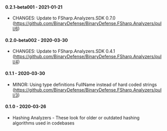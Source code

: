 #### 0.2.1-beta001 - 2021-01-21
* CHANGES: Update to FSharp.Analyzers.SDK 0.7.0 (https://github.com/BinaryDefense/BinaryDefense.FSharp.Analyzers/pull/6)
#### 0.2.0-beta002 - 2020-03-30
* CHANGES: Update to FSharp.Analyzers.SDK 0.4.1 (https://github.com/BinaryDefense/BinaryDefense.FSharp.Analyzers/pull/4)

#### 0.1.1 - 2020-03-30
* MINOR: Using type definitions FullName instead of hard coded strings (https://github.com/BinaryDefense/BinaryDefense.FSharp.Analyzers/pull/3)

#### 0.1.0 - 2020-03-26
* Hashing Analyzers - These look for older or outdated hashing algorithms used in codebases
